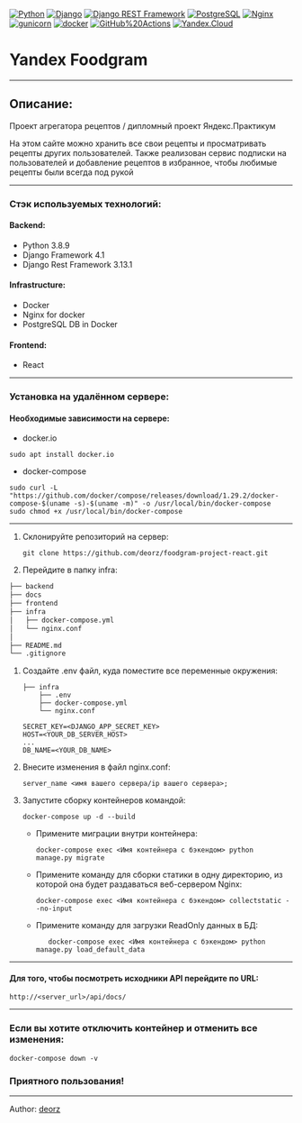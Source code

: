 [//]: # (![foodgram_workflow]&#40;https://github.com/deorz/foodgram_project-react/actions/workflows/foodgram.yml/badge.svg&#41;)
[![Python](https://img.shields.io/badge/-Python-464646?style=flat-square&logo=Python)](https://www.python.org/)
[![Django](https://img.shields.io/badge/-Django-464646?style=flat-square&logo=Django)](https://www.djangoproject.com/)
[![Django REST Framework](https://img.shields.io/badge/-Django%20REST%20Framework-464646?style=flat-square&logo=Django%20REST%20Framework)](https://www.django-rest-framework.org/)
[![PostgreSQL](https://img.shields.io/badge/-PostgreSQL-464646?style=flat-square&logo=PostgreSQL)](https://www.postgresql.org/)
[![Nginx](https://img.shields.io/badge/-NGINX-464646?style=flat-square&logo=NGINX)](https://nginx.org/ru/)
[![gunicorn](https://img.shields.io/badge/-gunicorn-464646?style=flat-square&logo=gunicorn)](https://gunicorn.org/)
[![docker](https://img.shields.io/badge/-Docker-464646?style=flat-square&logo=docker)](https://www.docker.com/)
[![GitHub%20Actions](https://img.shields.io/badge/-GitHub%20Actions-464646?style=flat-square&logo=GitHub%20actions)](https://github.com/features/actions)
[![Yandex.Cloud](https://img.shields.io/badge/-Yandex.Cloud-464646?style=flat-square&logo=Yandex.Cloud)](https://cloud.yandex.ru/)

# Yandex Foodgram

---

## Описание:

Проект агрегатора рецептов / дипломный проект Яндекс.Практикум

На этом сайте можно хранить все свои рецепты и просматривать рецепты других
пользователей. Также реализован сервис подписки на пользователей и добавление
рецептов в избранное, чтобы любимые рецепты были всегда под рукой

[//]: # (Его можно найти тут: [Yandex Foodgram]&#40;http://84.201.161.35/&#41;)

---

### Стэк используемых технологий:

#### Backend:
- Python 3.8.9
- Django Framework 4.1 
- Django Rest Framework 3.13.1

#### Infrastructure:
- Docker
- Nginx for docker
- PostgreSQL DB in Docker

#### Frontend:
- React

---
### Установка на удалённом сервере:

#### Необходимые зависимости на сервере:

- docker.io
```shell
sudo apt install docker.io
```
- docker-compose
```shell
sudo curl -L "https://github.com/docker/compose/releases/download/1.29.2/docker-compose-$(uname -s)-$(uname -m)" -o /usr/local/bin/docker-compose
sudo chmod +x /usr/local/bin/docker-compose
```

---

1. Склонируйте репозиторий на сервер:

   ```shell
   git clone https://github.com/deorz/foodgram-project-react.git
   ```
   
1. Перейдите в папку infra:
```bash
├── backend
├── docs
├── frontend
├── infra
│   ├── docker-compose.yml
│   └── nginx.conf
│
├── README.md
└── .gitignore
```

1. Создайте .env файл, куда поместите все переменные окружения:
   ```shell
   ├── infra
       ├── .env
       ├── docker-compose.yml
       └── nginx.conf
   ```

   ```
   SECRET_KEY=<DJANGO_APP_SECRET_KEY>
   HOST=<YOUR_DB_SERVER_HOST>
   ...
   DB_NAME=<YOUR_DB_NAME>
   ```

1. Внесите изменения в файл nginx.conf:
   ```shell
   server_name <имя вашего сервера/ip вашего сервера>;
   ```

1. Запустите сборку контейнеров командой:

   ```shell
   docker-compose up -d --build
   ```

   - Примените миграции внутри контейнера:

      ```shell
      docker-compose exec <Имя контейнера с бэкендом> python manage.py migrate
      ```

   - Примените команду для сборки статики в одну директорию, из которой 
   она будет раздаваться веб-сервером Nginx:

      ```shell
      docker-compose exec <Имя контейнера с бэкендом> collectstatic --no-input
      ```
   - Примените команду для загрузки ReadOnly данных в БД:

     ```shell
        docker-compose exec <Имя контейнера с бэкендом> python manage.py load_default_data
     ```

---

#### Для того, чтобы посмотреть исходники API перейдите по URL:
   ```
   http://<server_url>/api/docs/   
   ```

---

### Если вы хотите отключить контейнер и отменить все изменения:

   ```shell
   docker-compose down -v
   ```

### Приятного пользования!

------

Author: [deorz](https://github.com/deorz/)